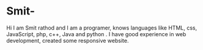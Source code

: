 # Smit-
Hi I am Smit rathod and I am a programer, knows languages like HTML, css, JavaScript, php, c++, Java and python . I have good experience in web development, created some responsive website.
